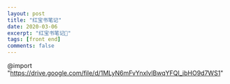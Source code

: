 ```yaml
---
layout: post
title: "红宝书笔记"
date: 2020-03-06
excerpt: "红宝书笔记📕"
tags: [front end]
comments: false
---
```




@import "https://drive.google.com/file/d/1MLyN6mFvYnxlvlBwqYFQI_ibHO9d7WS1"

